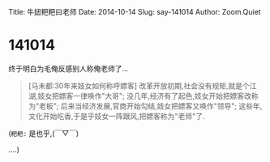 Title: 牛妞粑粑曰老师
Date: 2014-10-14
Slug: say-141014
Author: Zoom.Quiet


# 141014

终于明白为毛俺反感别人称俺老师了... 

> [马未都:30年来妓女如何称呼嫖客]
> 改革开放初期,社会没有规矩,就是个江湖,妓女把嫖客一律唤作"大哥";
> 没几年,经济有了起色,妓女开始把嫖客改称为"老板";
> 后来当经济发展,官商开始勾结,妓女把嫖客又唤作"领导";
> 这些年,文化开始吃香,于是乎妓女一阵跟风,把嫖客称为"老师"了. 



(`粑粑:` 是也乎,(￣▽￣) 

....)
